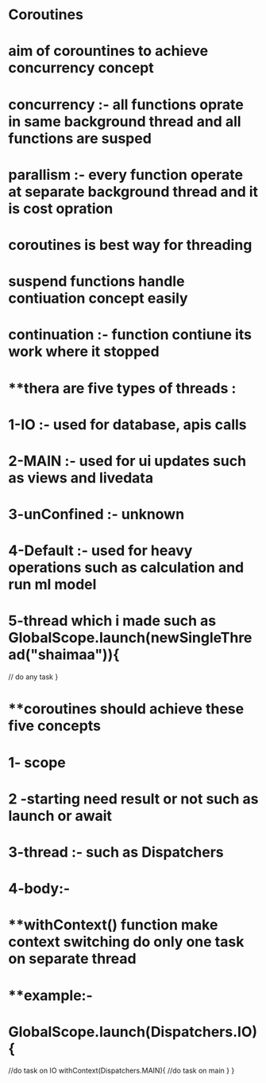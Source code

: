# Coroutines

# aim of corountines to achieve concurrency concept
# concurrency :- all functions oprate in same background thread  and all functions are susped
# parallism :- every function operate at separate background thread and it is cost opration
# coroutines is best way for threading
# suspend functions handle contiuation concept easily
# continuation :- function contiune its work where it stopped

# **thera are five types of threads :
# 1-IO :- used for database, apis calls
# 2-MAIN :- used for ui updates such as views and livedata
# 3-unConfined :- unknown
# 4-Default :- used for heavy operations such as calculation and run ml model
# 5-thread which i made such as GlobalScope.launch(newSingleThread("shaimaa")){
 // do any task
}

# **coroutines should achieve these five concepts
# 1- scope
# 2 -starting need result or not such as launch or await 
# 3-thread :- such as Dispatchers
# 4-body:-

# **withContext() function make context switching do only one task on separate thread 
# **example:-
# GlobalScope.launch(Dispatchers.IO){
  //do task on IO
 withContext(Dispatchers.MAIN){
   //do task on main
 }
}



